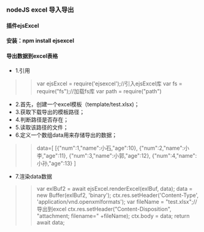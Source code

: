 ### nodeJS excel 导入导出 
#### 插件ejsExcel
#### 安装：npm install ejsexcel

#### 导出数据到excel表格
* 1.引用
>>  var ejsExcel = require('ejsexcel');//引入ejsExcel库
>>    var fs = require("fs");//加载fs库
>>    var path = require("path")
* 2.首先，创建一个excel模板（template/test.xlsx)；
* 3.获取下载导出的模板路径；
* 4.判断路径是否存在；
* 5.读取该路径的文件；
* 6.定义一个数组data用来存储导出的数据；
>>    data=[
>>        [{"num":1,"name":小石,"age":10},
>>        {"num":2,"name":小李,"age":11},
>>        {"num":3,"name":小郭,"age":12},
>>        {"num":4,"name":小孙,"age":13}
>>    ]
* 7.渲染data数据
>>    var exlBuf2 = await ejsExcel.renderExcel(exlBuf, data);
>>    data = new Buffer(exlBuf2, 'binary');
>>    ctx.res.setHeader('Content-Type', 'application/vnd.openxmlformats');
>>    var fileName = "test.xlsx";//导出到excel
>>    ctx.res.setHeader("Content-Disposition", "attachment; filename=" +fileName);
>>    ctx.body = data;
>>    return await data;
